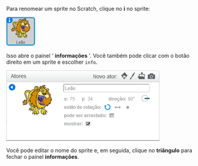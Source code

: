 Para renomear um sprite no Scratch, clique no **i** no sprite:

![captura de tela](images/rename-info.png)

Isso abre o painel ' **informações** '. Você também pode clicar com o botão direito em um sprite e escolher `info`.

![captura de tela](images/rename-change.png)

Você pode editar o nome do sprite e, em seguida, clique no **triângulo** para fechar o painel **informações**.